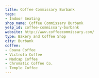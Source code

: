 ```yaml
---
title: Coffee Commissary Burbank
tags:
- Indoor Seating
shop_name: Coffee Commissary Burbank
yelp_id: coffee-commissary-burbank
website: http://www.coffeecommissary.com/
type: Bakery and Coffee Shop
city: Burbank
coffee:
- Coava Coffee
- Victrola Coffee
- Madcap Coffee
- Chromatic Coffee Co.
- Temple Coffee
---
```

